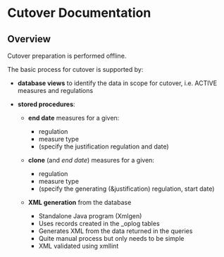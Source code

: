 # Cutover Documentation

## Overview
Cutover preparation is performed offline.

The basic process for cutover is supported by:

* **database views** to identify the data in scope for cutover, i.e. ACTIVE measures and regulations

* **stored procedures**:
    * **end date** measures for a given:
        - regulation
        - measure type
        - (specify the justification regulation and date)
        
    * **clone** (and *end date*) measures for a given:
        - regulation
        - measure type
        - (specify the generating (&justification) regulation, start date)
    
    * **XML generation** from the database
        - Standalone Java program (Xmlgen)
        - Uses records created in the _oplog tables
        - Generates XML from the data returned in the queries
        - Quite manual process but only needs to be simple
        - XML validated using xmllint
        
        
        
        
 